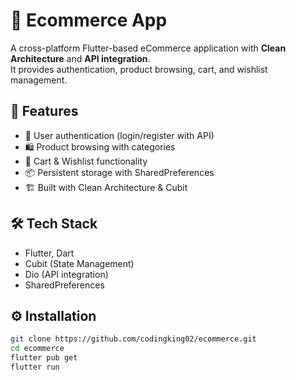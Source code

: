 # 🛒 Ecommerce App

A cross-platform Flutter-based eCommerce application with **Clean Architecture** and **API integration**.  
It provides authentication, product browsing, cart, and wishlist management.

## 🚀 Features
- 🔐 User authentication (login/register with API)
- 🛍️ Product browsing with categories
- 🛒 Cart & Wishlist functionality
- 📦 Persistent storage with SharedPreferences
- 🏗️ Built with Clean Architecture & Cubit

## 🛠️ Tech Stack
- Flutter, Dart
- Cubit (State Management)
- Dio (API integration)
- SharedPreferences

## ⚙️ Installation
```bash
git clone https://github.com/codingking02/ecommerce.git
cd ecommerce
flutter pub get
flutter run
